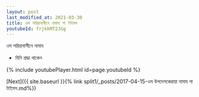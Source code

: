 ```yaml
---
layout: post
last_modified_at: 2021-03-30
title: ওম সরিয়াবাসীনে নামায গা টাইমস
youtubeId: frjkkMT2JGg
---
```

 
 
 ওম সরিয়াবাসীনে নামায  
 
 -  যিনি শ্রদ্ধা থাকেন 
 
  
 
  
 
 
 
 
 
 


{% include youtubePlayer.html id=page.youtubeId %}
 
[Next]({{ site.baseurl }}{% link  split1/_posts/2017-04-15-ওম উপদেসকেরায়া নামায গা টাইমস.md%})
 
